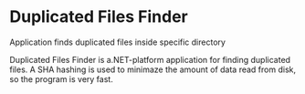 # Duplicated Files Finder
Application finds duplicated files inside specific directory

Duplicated Files Finder is a.NET-platform application for finding duplicated files. 
A SHA hashing is used to minimaze the amount of data read from disk, so the program is very fast.
